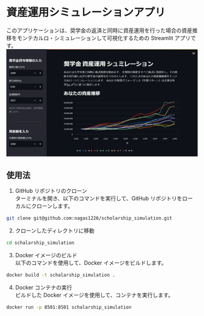 # 資産運用シミュレーションアプリ
このアプリケーションは、奨学金の返済と同時に資産運用を行った場合の資産推移をモンテカルロ・シミュレーションして可視化するための Streamlit アプリです。
![スクリーンショット](./img/screenshot.png "サンプル")
## 使用法
1. GitHub リポジトリのクローン  
ターミナルを開き、以下のコマンドを実行して、GitHub リポジトリをローカルにクローンします。
```bash
git clone git@github.com:nagas1226/scholarship_simulation.git
```

2. クローンしたディレクトリに移動  
```bash
cd schalarship_simulation
```

3. Docker イメージのビルド  
以下のコマンドを使用して、Docker イメージをビルドします。
```bash
docker build -t schalarship_simulation .
```

4. Docker コンテナの実行  
ビルドした Docker イメージを使用して、コンテナを実行します。
```bash
docker run -p 8501:8501 schalarship_simulation
```
